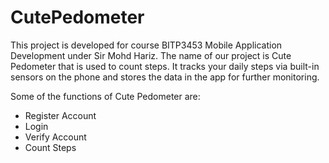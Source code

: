 # CutePedometer
This project is developed for course BITP3453 Mobile Application Development under Sir Mohd Hariz. 
The name of our project is Cute Pedometer that is used to count steps.
It tracks your daily steps via built-in sensors on the phone and stores the data in the app for further monitoring.

Some of the functions of Cute Pedometer are:
- Register Account
- Login
- Verify Account
- Count Steps
